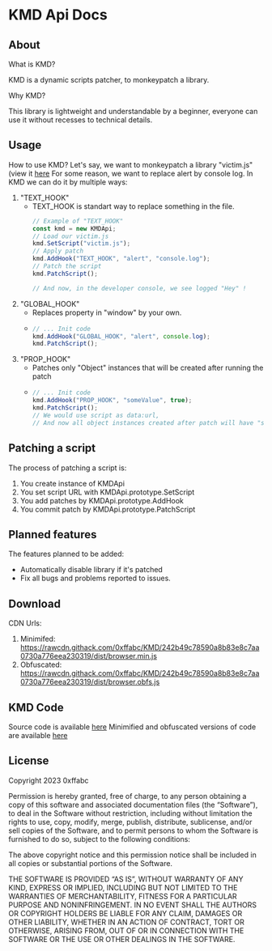 # KMD Api Docs

## About
What is KMD?

KMD is a dynamic scripts patcher, to monkeypatch a library.

Why KMD?

This library is lightweight and understandable by a beginner, everyone can use it without recesses to technical details.

## Usage

How to use KMD?
Let's say, we want to monkeypatch a library "victim.js" (view it [here](<https://github.com/0xffabc/KMD/tree/main/tests/victim.js>)
For some reason, we want to replace alert by console log.
In KMD we can do it by multiple ways:
1. "TEXT_HOOK"
   - TEXT_HOOK is standart way to replace something in the file.
     ```js
     // Example of "TEXT_HOOK"
     const kmd = new KMDApi;
     // Load our victim.js
     kmd.SetScript("victim.js");
     // Apply patch
     kmd.AddHook("TEXT_HOOK", "alert", "console.log");
     // Patch the script
     kmd.PatchScript();

     // And now, in the developer console, we see logged "Hey" !
     ```
2. "GLOBAL_HOOK"
   - Replaces property in "window" by your own.
   - ```js
     // ... Init code
     kmd.AddHook("GLOBAL_HOOK", "alert", console.log);
     kmd.PatchScript();
     ```
3. "PROP_HOOK"
   - Patches only "Object" instances that will be created after running the patch
   - ```js
     // ... Init code
     kmd.AddHook("PROP_HOOK", "someValue", true);
     kmd.PatchScript();
     // We would use script as data:url,
     // And now all object instances created after patch will have "someValue" property with value "true".
     ```
## Patching a script
The process of patching a script is:
1. You create instance of KMDApi
2. You set script URL with KMDApi.prototype.SetScript
3. You add patches by KMDApi.prototype.AddHook
4. You commit patch by KMDApi.prototype.PatchScript
## Planned features
The features planned to be added:
- Automatically disable library if it's patched
- Fix all bugs and problems reported to issues.
## Download

CDN Urls:
1. Minimifed: <https://rawcdn.githack.com/0xffabc/KMD/242b49c78590a8b83e8c7aa0730a776eea230319/dist/browser.min.js>
2. Obfuscated: <https://rawcdn.githack.com/0xffabc/KMD/242b49c78590a8b83e8c7aa0730a776eea230319/dist/browser.obfs.js>

## KMD Code

Source code is available [here](<https://github.com/0xffabc/KMD/blob/main/src>)
Minimified and obfuscated versions of code are available [here](<https://github.com/0xffabc/KMD/blob/main/dist>)

## License



Copyright 2023 0xffabc

Permission is hereby granted, free of charge, to any person obtaining a copy of this software and associated documentation files (the “Software”), to deal in the Software without restriction, including without limitation the rights to use, copy, modify, merge, publish, distribute, sublicense, and/or sell copies of the Software, and to permit persons to whom the Software is furnished to do so, subject to the following conditions:

The above copyright notice and this permission notice shall be included in all copies or substantial portions of the Software.

THE SOFTWARE IS PROVIDED “AS IS”, WITHOUT WARRANTY OF ANY KIND, EXPRESS OR IMPLIED, INCLUDING BUT NOT LIMITED TO THE WARRANTIES OF MERCHANTABILITY, FITNESS FOR A PARTICULAR PURPOSE AND NONINFRINGEMENT. IN NO EVENT SHALL THE AUTHORS OR COPYRIGHT HOLDERS BE LIABLE FOR ANY CLAIM, DAMAGES OR OTHER LIABILITY, WHETHER IN AN ACTION OF CONTRACT, TORT OR OTHERWISE, ARISING FROM, OUT OF OR IN CONNECTION WITH THE SOFTWARE OR THE USE OR OTHER DEALINGS IN THE SOFTWARE.
